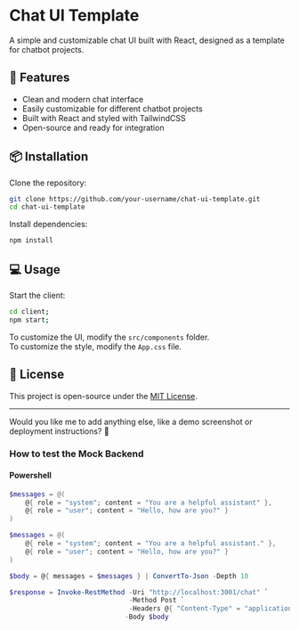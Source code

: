 
# Chat UI Template  

A simple and customizable chat UI built with React, designed as a template for chatbot projects.  

## 🚀 Features  

- Clean and modern chat interface  
- Easily customizable for different chatbot projects  
- Built with React and styled with TailwindCSS  
- Open-source and ready for integration  

## 📦 Installation  

Clone the repository:  
```bash
git clone https://github.com/your-username/chat-ui-template.git
cd chat-ui-template
```

Install dependencies:  
```bash
npm install
```

## 💻 Usage  

Start the client:
```bash
cd client;
npm start;
```

To customize the UI, modify the `src/components` folder.  
To customize the style, modify the `App.css` file.


## 📜 License  

This project is open-source under the [MIT License](LICENSE).  

---

Would you like me to add anything else, like a demo screenshot or deployment instructions? 🚀

### How to test the Mock Backend

#### Powershell
```powershell
$messages = @(
	@{ role = "system"; content = "You are a helpful assistant" },
	@{ role = "user"; content = "Hello, how are you?" }
)

$messages = @(
    @{ role = "system"; content = "You are a helpful assistant." },
    @{ role = "user"; content = "Hello, how are you?" }
)

$body = @{ messages = $messages } | ConvertTo-Json -Depth 10

$response = Invoke-RestMethod -Uri "http://localhost:3001/chat" `
                              -Method Post `
                              -Headers @{ "Content-Type" = "application/json" } `
                             -Body $body

```